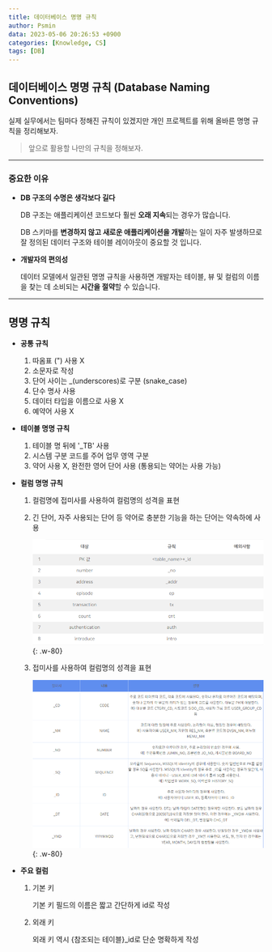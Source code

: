 ```yaml
---
title: 데이터베이스 명명 규칙
author: Psmin
data: 2023-05-06 20:26:53 +0900
categories: [Knowledge, CS]
tags: [DB]
---
```


## 데이터베이스 명명 규칙 (Database Naming Conventions)

실제 실무에서는 팀마다 정해진 규칙이 있겠지만 개인 프로젝트를 위해 올바른 명명 규칙을 정리해보자.

> 앞으로 활용할 나만의 규칙을 정해보자.

---

### 중요한 이유

- **DB 구조의 수명은 생각보다 길다**

  DB 구조는 애플리케이션 코드보다 훨씬 **오래 지속**되는 경우가 많습니다.

  DB 스키마를 **변경하지 않고 새로운 애플리케이션을 개발**하는 일이 자주 발생하므로 잘 정의된 데이터 구조와 테이블 레이아웃이 중요할 것 입니다.

- **개발자의 편의성**

  데이터 모델에서 일관된 명명 규칙을 사용하면 개발자는 테이블, 뷰 및 컬럼의 이름을 찾는 데 소비되는 **시간을 절약**할 수 있습니다.

---

## 명명 규칙

- **공통 규칙**

  1. 따옴표 (") 사용 X
  2. 소문자로 작성
  3. 단어 사이는 \_(underscores)로 구분 (snake_case)
  4. 단수 명사 사용
  5. 데이터 타입을 이름으로 사용 X
  6. 예약어 사용 X

- **테이블 명명 규칙**

  1. 테이블 명 뒤에 '\_TB' 사용
  2. 시스템 구분 코드를 주어 업무 영역 구분
  3. 약어 사용 X, 완전한 영어 단어 사용 (통용되는 약어는 사용 가능)

- **컬럼 명명 규칙**

  1. 컬럼명에 접미사를 사용하여 컬럼명의 성격을 표현
  2. 긴 단어, 자주 사용되는 단어 등 약어로 충분한 기능을 하는 단어는 약속하에 사용

     ![col-naming-01](/assets/img/col-naming-01.png){: .w-80}

  3. 접미사를 사용하여 컬럼명의 성격을 표현

     ![col-naming-02](/assets/img/col-naming-02.png){: .w-80}

- **주요 컬럼**

  1. 기본 키

     기본 키 필드의 이름은 짧고 간단하게 id로 작성

  2. 외래 키

     외래 키 역시 {참조되는 테이블}\_id로 단순 명확하게 작성
